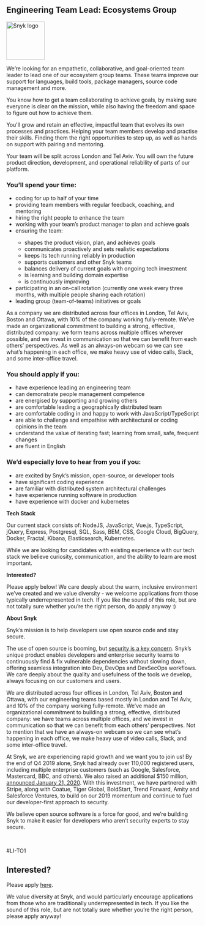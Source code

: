 Engineering Team Lead: Ecosystems Group
---

<img src="https://res.cloudinary.com/snyk/image/upload/v1537345894/press-kit/brand/logo-black.png" width="100" alt="Snyk logo" />

<p><span style="font-weight: 400;">We’re looking for an empathetic, collaborative, and goal-oriented team leader to lead one of our ecosystem group teams. These teams improve our support for languages, build tools, package managers, source code management and more.</span></p>
<p><span style="font-weight: 400;">You know how to get a team collaborating to achieve goals, by making sure everyone is clear on the mission, while also having the freedom and space to figure out how to achieve them.</span></p>
<p><span style="font-weight: 400;">You'll grow and retain an effective, impactful team that evolves its own processes and practices. Helping your team members develop and practise their skills. Finding them the right opportunities to step up, as well as hands on support with pairing and mentoring.</span></p>
<p><span style="font-weight: 400;">Your team will be split across London and Tel Aviv. You will own the future product direction, development, and operational reliability of parts of our platform.&nbsp;</span></p>
<h3><strong>You’ll spend your time:</strong></h3>
<ul>
<li style="font-weight: 400;"><span style="font-weight: 400;">coding for up to half of your time</span></li>
<li style="font-weight: 400;"><span style="font-weight: 400;">providing team members with regular feedback, coaching, and mentoring</span></li>
<li style="font-weight: 400;"><span style="font-weight: 400;">hiring the right people to enhance the team</span></li>
<li style="font-weight: 400;"><span style="font-weight: 400;">working with your team’s product manager to plan and achieve goals</span></li>
<li style="font-weight: 400;"><span style="font-weight: 400;">ensuring the team:&nbsp;</span></li>
<ul>
<li style="font-weight: 400;"><span style="font-weight: 400;">shapes the product vision, plan, and achieves goals</span></li>
<li style="font-weight: 400;"><span style="font-weight: 400;">communicates proactively and sets realistic expectations</span></li>
<li style="font-weight: 400;"><span style="font-weight: 400;">keeps its tech running reliably in production</span></li>
<li style="font-weight: 400;"><span style="font-weight: 400;">supports customers and other Snyk teams</span></li>
<li style="font-weight: 400;"><span style="font-weight: 400;">balances delivery of current goals with ongoing tech investment&nbsp;</span></li>
<li style="font-weight: 400;"><span style="font-weight: 400;">is learning and building domain expertise&nbsp;</span></li>
<li style="font-weight: 400;"><span style="font-weight: 400;">is continuously improving</span></li>
</ul>
<li style="font-weight: 400;"><span style="font-weight: 400;">participating in an on-call rotation (currently one week every three months, with multiple people sharing each rotation)</span></li>
<li style="font-weight: 400;"><span style="font-weight: 400;">leading group (team-of-teams) initiatives or goals</span></li>
</ul>
<p><span style="font-weight: 400;">As a company we are distributed across four offices in London, Tel Aviv, Boston and Ottawa, with 10% of the company working fully-remote. We’ve made an organizational commitment to building a strong, effective, distributed company: we form teams across multiple offices wherever possible, and we invest in communication so that we can benefit from each others’ perspectives. As well as an always-on webcam so we can see what’s happening in each office, we make heavy use of video calls, Slack, and some inter-office travel.</span></p>
<h3><strong>You should apply if you:</strong></h3>
<ul>
<li style="font-weight: 400;"><span style="font-weight: 400;">have experience leading an engineering team</span></li>
<li style="font-weight: 400;"><span style="font-weight: 400;">can demonstrate people management competence&nbsp;</span></li>
<li style="font-weight: 400;"><span style="font-weight: 400;">are energised by supporting and growing others</span></li>
<li style="font-weight: 400;"><span style="font-weight: 400;">are comfortable leading a geographically distributed team</span></li>
<li style="font-weight: 400;"><span style="font-weight: 400;">are comfortable coding in and happy to work with JavaScript/TypeScript</span></li>
<li style="font-weight: 400;"><span style="font-weight: 400;">are able to challenge and empathise with architectural or coding opinions in the team</span></li>
<li style="font-weight: 400;"><span style="font-weight: 400;">understand the value of iterating fast; learning from small, safe, frequent changes</span></li>
<li style="font-weight: 400;"><span style="font-weight: 400;">are fluent in English</span></li>
</ul>
<h3><strong>We’d especially love to hear from you if you:</strong></h3>
<ul>
<li style="font-weight: 400;"><span style="font-weight: 400;">are excited by Snyk’s mission, open-source, or developer tools</span></li>
<li style="font-weight: 400;"><span style="font-weight: 400;">have significant coding experience</span></li>
<li style="font-weight: 400;"><span style="font-weight: 400;">are familiar with distributed system architectural challenges</span></li>
<li style="font-weight: 400;"><span style="font-weight: 400;">have experience running software in production</span></li>
<li style="font-weight: 400;"><span style="font-weight: 400;">have experience with docker and kubernetes</span></li>
</ul>
<p><strong>Tech Stack</strong></p>
<p><span style="font-weight: 400;">Our current stack consists of: NodeJS, JavaScript, Vue.js, TypeScript, jQuery, Express, Postgresql, SQL, Sass, BEM, CSS, Google Cloud, BigQuery, Docker, Fractal, Kibana, Elasticsearch, Kubernetes.</span></p>
<p><span style="font-weight: 400;">While we are looking for candidates with existing experience with our tech stack we believe curiosity, communication, and the ability to learn are most important.</span></p>
<p><strong>Interested?</strong></p>
<p><span style="font-weight: 400;">Please apply below! We care deeply about the warm, inclusive environment we’ve created and we value diversity - we welcome applications from those typically underrepresented in tech. If you like the sound of this role, but are not totally sure whether you’re the right person, do apply anyway :)</span></p>
<p><strong>About Snyk</strong></p>
<p><span style="font-weight: 400;">Snyk’s mission is to help developers use open source code and stay secure.&nbsp;</span></p>
<p><span style="font-weight: 400;">The use of open source is booming, but </span><a href="https://snyk.io/blog/devsecops-insights-2020/"><span style="font-weight: 400;">security is a key concern</span></a><span style="font-weight: 400;">. Snyk’s unique product enables developers and enterprise security teams to continuously find &amp; fix vulnerable dependencies without slowing down, offering seamless integration into Dev, DevOps and DevSecOps workflows. We care deeply about the quality and usefulness of the tools we develop, always focusing on our customers and users.&nbsp;</span></p>
<p><span style="font-weight: 400;">We are distributed across four offices in London, Tel Aviv, Boston and Ottawa, with our engineering teams based mostly in London and Tel Aviv, and 10% of the company working fully-remote. We’ve made an organizational commitment to building a strong, effective, distributed company: we have teams across multiple offices, and we invest in communication so that we can benefit from each others’ perspectives. Not to mention that we have an always-on webcam so we can see what’s happening in each office, we make heavy use of video calls, Slack, and some inter-office travel.</span></p>
<p><span style="font-weight: 400;">At Snyk, we are experiencing rapid growth and we want you to join us! By the end of Q4 2019 alone, Snyk had already over 110,000 registered users, including multiple enterprise customers (such as Google, Salesforce, Mastercard, BBC, and others). We also raised an additional $150 million, </span><a href="https://snyk.io/blog/snyk-closes-150m/"><span style="font-weight: 400;">announced January 21, 2020</span></a><span style="font-weight: 400;">. With this investment, we have partnered with Stripe, along with Coatue, Tiger Global, BoldStart, Trend Forward, Amity and Salesforce Ventures, to build on our 2019 momentum and continue to fuel our developer-first approach to security.&nbsp;</span></p>
<p><span style="font-weight: 400;">We believe open source software is a force for good, and we’re building Snyk to make it easier for developers who aren’t security experts to stay secure.</span></p>
<p>&nbsp;</p>
<p><span style="font-weight: 400;">#LI-TO1</span></p>

Interested?
---

Please apply [here](https://boards.greenhouse.io/snyk/jobs/4635130002#app).

We value diversity at Snyk, and would particularly encourage applications from those who are traditionally underrepresented in tech.
If you like the sound of this role, but are not totally sure whether you’re the right person, please apply anyway!
